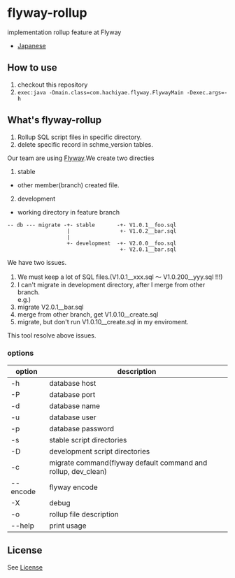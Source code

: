 # flyway-rollup

implementation rollup feature at Flyway

- [Japanese](README_ja.md)

## How to use

1. checkout this repository
2. ``` exec:java -Dmain.class=com.hachiyae.flyway.FlywayMain -Dexec.args=-h ```

## What's flyway-rollup

1. Rollup SQL script files in specific directory.
2. delete specific record in schme_version tables.


Our team are using [Flyway](http://flywaydb.org/).We create two directies

1. stable
 - other member(branch) created file.
2. development
 - working directory in feature branch

```
-- db --- migrate -+- stable       -+- V1.0.1__foo.sql
                   |                +- V1.0.2__bar.sql
                   |
                   +- development  -+- V2.0.0__foo.sql
                                    +- V2.0.1__bar.sql
```

We have two issues.

1. We must keep a lot of SQL files.(V1.0.1__xxx.sql 〜 V1.0.200__yyy.sql !!!)
2. I can't migrate in development directory, after I merge from other branch.  
e.g.)
 1. migrate V2.0.1__bar.sql
 2. merge from other branch, get V1.0.10__create.sql
 3. migrate, but don't run V1.0.10__create.sql in my enviroment.

This tool resolve above issues.

### options

option | description
-------|-----------
-h | database host
-P | database port
-d | database name
-u | database user
-p | database password
-s | stable script directories
-D | development script directories
-c | migrate command(flyway default command and rollup, dev_clean)
--encode | flyway encode
-X | debug
-o | rollup file description
--help | print usage

## License

See [License](LICENSE)

